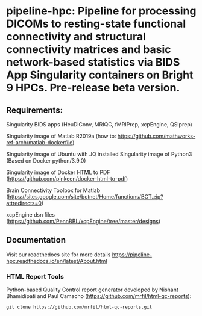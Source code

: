 # pipeline-hpc: Pipeline for processing DICOMs to resting-state functional connectivity and structural connectivity matrices and basic network-based statistics via BIDS App Singularity containers on Bright 9 HPCs. Pre-release beta version.

## Requirements: 

Singularity BIDS apps (HeuDiConv, MRIQC, fMRIPrep, xcpEngine, QSIprep) 

Singularity image of Matlab R2019a (how to: https://github.com/mathworks-ref-arch/matlab-dockerfile) 

Singularity image of Ubuntu with JQ installed Singularity image of Python3 (Based on Docker python/3.9.0) 

Singularity image of Docker HTML to PDF (https://github.com/pinkeen/docker-html-to-pdf) 

Brain Connectivity Toolbox for Matlab (https://sites.google.com/site/bctnet/Home/functions/BCT.zip?attredirects=0) 

xcpEngine dsn files (https://github.com/PennBBL/xcpEngine/tree/master/designs)

## Documentation

Visit our readthedocs site for more details https://pipeline-hpc.readthedocs.io/en/latest/About.html


### HTML Report Tools

Python-based Quality Control report generator developed by Nishant Bhamidipati and Paul Camacho (https://github.com/mrfil/html-qc-reports):

```
git clone https://github.com/mrfil/html-qc-reports.git
```
